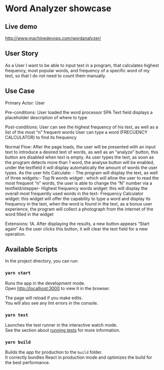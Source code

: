 # Word Analyzer showcase

## Live demo

http://www.machinedevops.com/wordanalyzer/

## User Story

As a User I want to be able to input text in a program, that calculates highest frequency, most popular words, and frequency of a specific word of my text, so that I do not need to count them manually.

## Use Case

Primary Actor: User

Pre-conditions: 
User loaded the word processor SPA
Text field displays a placeholder description of where to type

Post-conditions: 
User can see the highest frequency of his text, as well as a list of the most “n” frequent words 
User can type a word (FRECUENCY CALCULATOR) to find its frequency


Normal Flow:
After the page loads, the user will be presented with an input text to introduce a desired text of words, as well as an “analyze” button, this button are disabled when text is empty.
As user types the text, as soon as the program detects more than 1 word, the analyse button will be enabled, under the textfield it will display automatically the amount of words the user types.
As the user hits Calculate: - The program will display the text, as well of three widgets:- Top N words widget : which will allow the user to read the most frequent “n” words, the user is able to change the “N” number via a textfield/stepper- Highest frequency words widget: this will display the overall most frequently used words in the text- Frequency Calculator widget: this widget will offer the capability to type a word and display its frequency in the text, when the word is found in the text, as a bonus user experience, the program will collect a photograph from the internet of the word filled in the widget

Extensions:
1A. After displaying the results, a new button appears “Start again”
As the user clicks this button, it will clear the text field for a new operation.



## Available Scripts

In the project directory, you can run:

### `yarn start`

Runs the app in the development mode.\
Open [http://localhost:3000](http://localhost:3000) to view it in the browser.

The page will reload if you make edits.\
You will also see any lint errors in the console.

### `yarn test`

Launches the test runner in the interactive watch mode.\
See the section about [running tests](https://facebook.github.io/create-react-app/docs/running-tests) for more information.

### `yarn build`

Builds the app for production to the `build` folder.\
It correctly bundles React in production mode and optimizes the build for the best performance.

